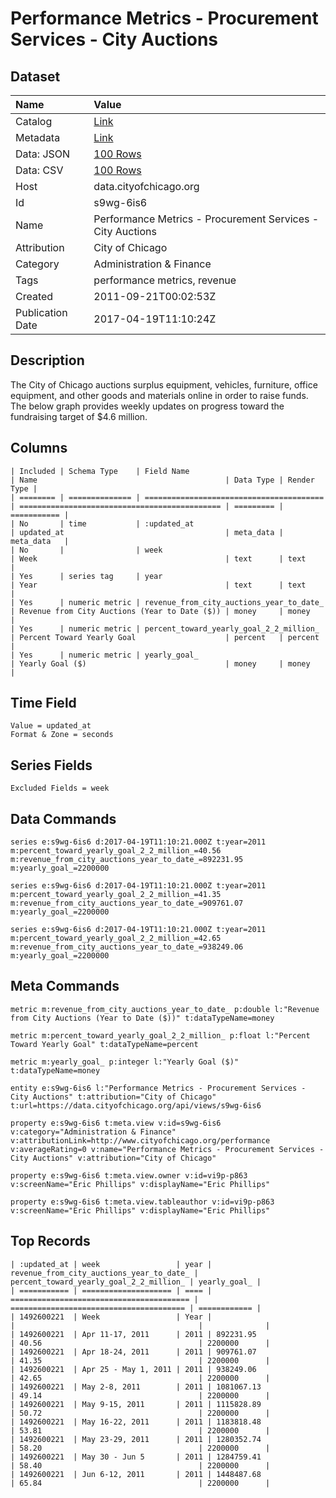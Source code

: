 # Performance Metrics - Procurement Services - City Auctions

## Dataset

| Name | Value |
| :--- | :---- |
| Catalog | [Link](https://catalog.data.gov/dataset/performance-metrics-procurement-services-city-auctions-266f8) |
| Metadata | [Link](https://data.cityofchicago.org/api/views/s9wg-6is6) |
| Data: JSON | [100 Rows](https://data.cityofchicago.org/api/views/s9wg-6is6/rows.json?max_rows=100) |
| Data: CSV | [100 Rows](https://data.cityofchicago.org/api/views/s9wg-6is6/rows.csv?max_rows=100) |
| Host | data.cityofchicago.org |
| Id | s9wg-6is6 |
| Name | Performance Metrics - Procurement Services - City Auctions |
| Attribution | City of Chicago |
| Category | Administration & Finance |
| Tags | performance metrics, revenue |
| Created | 2011-09-21T00:02:53Z |
| Publication Date | 2017-04-19T11:10:24Z |

## Description

The City of Chicago auctions surplus equipment, vehicles, furniture, office equipment, and other goods and materials online in order to raise funds. The below graph provides weekly updates on progress toward the fundraising target of $4.6 million.

## Columns

```ls
| Included | Schema Type    | Field Name                               | Name                                          | Data Type | Render Type |
| ======== | ============== | ======================================== | ============================================= | ========= | =========== |
| No       | time           | :updated_at                              | updated_at                                    | meta_data | meta_data   |
| No       |                | week                                     | Week                                          | text      | text        |
| Yes      | series tag     | year                                     | Year                                          | text      | text        |
| Yes      | numeric metric | revenue_from_city_auctions_year_to_date_ | Revenue from City Auctions (Year to Date ($)) | money     | money       |
| Yes      | numeric metric | percent_toward_yearly_goal_2_2_million_  | Percent Toward Yearly Goal                    | percent   | percent     |
| Yes      | numeric metric | yearly_goal_                             | Yearly Goal ($)                               | money     | money       |
```

## Time Field

```ls
Value = updated_at
Format & Zone = seconds
```

## Series Fields

```ls
Excluded Fields = week
```

## Data Commands

```ls
series e:s9wg-6is6 d:2017-04-19T11:10:21.000Z t:year=2011 m:percent_toward_yearly_goal_2_2_million_=40.56 m:revenue_from_city_auctions_year_to_date_=892231.95 m:yearly_goal_=2200000

series e:s9wg-6is6 d:2017-04-19T11:10:21.000Z t:year=2011 m:percent_toward_yearly_goal_2_2_million_=41.35 m:revenue_from_city_auctions_year_to_date_=909761.07 m:yearly_goal_=2200000

series e:s9wg-6is6 d:2017-04-19T11:10:21.000Z t:year=2011 m:percent_toward_yearly_goal_2_2_million_=42.65 m:revenue_from_city_auctions_year_to_date_=938249.06 m:yearly_goal_=2200000
```

## Meta Commands

```ls
metric m:revenue_from_city_auctions_year_to_date_ p:double l:"Revenue from City Auctions (Year to Date ($))" t:dataTypeName=money

metric m:percent_toward_yearly_goal_2_2_million_ p:float l:"Percent Toward Yearly Goal" t:dataTypeName=percent

metric m:yearly_goal_ p:integer l:"Yearly Goal ($)" t:dataTypeName=money

entity e:s9wg-6is6 l:"Performance Metrics - Procurement Services - City Auctions" t:attribution="City of Chicago" t:url=https://data.cityofchicago.org/api/views/s9wg-6is6

property e:s9wg-6is6 t:meta.view v:id=s9wg-6is6 v:category="Administration & Finance" v:attributionLink=http://www.cityofchicago.org/performance v:averageRating=0 v:name="Performance Metrics - Procurement Services - City Auctions" v:attribution="City of Chicago"

property e:s9wg-6is6 t:meta.view.owner v:id=vi9p-p863 v:screenName="Eric Phillips" v:displayName="Eric Phillips"

property e:s9wg-6is6 t:meta.view.tableauthor v:id=vi9p-p863 v:screenName="Eric Phillips" v:displayName="Eric Phillips"
```

## Top Records

```ls
| :updated_at | week                 | year | revenue_from_city_auctions_year_to_date_ | percent_toward_yearly_goal_2_2_million_ | yearly_goal_ | 
| =========== | ==================== | ==== | ======================================== | ======================================= | ============ | 
| 1492600221  | Week                 | Year |                                          |                                         |              | 
| 1492600221  | Apr 11-17, 2011      | 2011 | 892231.95                                | 40.56                                   | 2200000      | 
| 1492600221  | Apr 18-24, 2011      | 2011 | 909761.07                                | 41.35                                   | 2200000      | 
| 1492600221  | Apr 25 - May 1, 2011 | 2011 | 938249.06                                | 42.65                                   | 2200000      | 
| 1492600221  | May 2-8, 2011        | 2011 | 1081067.13                               | 49.14                                   | 2200000      | 
| 1492600221  | May 9-15, 2011       | 2011 | 1115828.89                               | 50.72                                   | 2200000      | 
| 1492600221  | May 16-22, 2011      | 2011 | 1183818.48                               | 53.81                                   | 2200000      | 
| 1492600221  | May 23-29, 2011      | 2011 | 1280352.74                               | 58.20                                   | 2200000      | 
| 1492600221  | May 30 - Jun 5       | 2011 | 1284759.41                               | 58.40                                   | 2200000      | 
| 1492600221  | Jun 6-12, 2011       | 2011 | 1448487.68                               | 65.84                                   | 2200000      | 
```